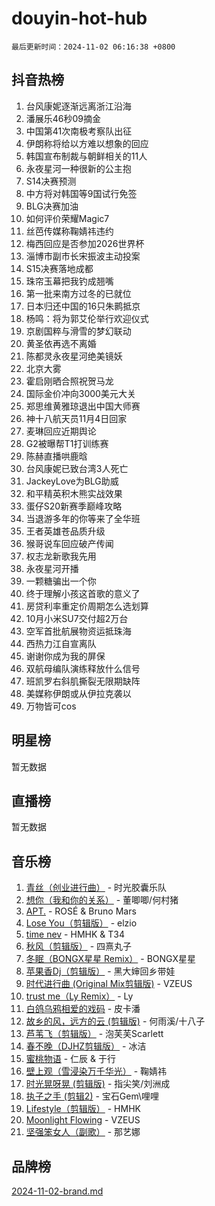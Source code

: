 # douyin-hot-hub

`最后更新时间：2024-11-02 06:16:38 +0800`

## 抖音热榜

1. 台风康妮逐渐远离浙江沿海
1. 潘展乐46秒09摘金
1. 中国第41次南极考察队出征
1. 伊朗称将给以方难以想象的回应
1. 韩国宣布制裁与朝鲜相关的11人
1. 永夜星河一种很新的公主抱
1. S14决赛预测
1. 中方将对韩国等9国试行免签
1. BLG决赛加油
1. 如何评价荣耀Magic7
1. 丝芭传媒称鞠婧祎违约
1. 梅西回应是否参加2026世界杯
1. 淄博市副市长宋振波主动投案
1. S15决赛落地成都
1. 珠帘玉幕把我钓成翘嘴
1. 第一批来南方过冬的已就位
1. 日本归还中国的16只朱鹮抵京
1. 杨鸣：将为郭艾伦举行欢迎仪式
1. 京剧国粹与滑雪的梦幻联动
1. 黄圣依再选不离婚
1. 陈都灵永夜星河绝美镜妖
1. 北京大雾
1. 霍启刚晒合照祝贺马龙
1. 国际金价冲向3000美元大关
1. 郑思维黄雅琼退出中国大师赛
1. 神十八航天员11月4日回家
1. 麦琳回应近期舆论
1. G2被曝帮T1打训练赛
1. 陈赫直播哄鹿晗
1. 台风康妮已致台湾3人死亡
1. JackeyLove为BLG助威
1. 和平精英积木熊实战效果
1. 蛋仔S20新赛季巅峰攻略
1. 当退游多年的你等来了全华班
1. 王者英雄苍品质升级
1. 猴哥说车回应破产传闻
1. 权志龙新歌我先用
1. 永夜星河开播
1. 一颗糖骗出一个你
1. 终于理解小孩这首歌的意义了
1. 房贷利率重定价周期怎么选划算
1. 10月小米SU7交付超2万台
1. 空军首批航展物资运抵珠海
1. 西热力江自宣离队
1. 谢谢你成为我的屏保
1. 双航母编队演练释放什么信号
1. 班凯罗右斜肌撕裂无限期缺阵
1. 美媒称伊朗或从伊拉克袭以
1. 万物皆可cos

## 明星榜

暂无数据

## 直播榜

暂无数据

## 音乐榜

1. [青丝（创业进行曲）](https://sf5-hl-cdn-tos.douyinstatic.com/obj/tos-cn-ve-2774/ooYARJB5iBRNhCOkDsS3BAKW91CIMoQfwzwKLi) - 时光胶囊乐队
1. [想你（我和你的关系）](https://sf5-hl-cdn-tos.douyinstatic.com/obj/tos-cn-ve-2774/o8QxhcOBDYYX0zqKCjFVQXZ3RBffnRBQEogitG) - 董唧唧/何村猪
1. [APT.](https://sf5-hl-cdn-tos.douyinstatic.com/obj/tos-cn-ve-2774/oUIcRnUtZBV1JgZtxIMCAiiBSVBSEEOCFfkeMQ) - ROSÉ & Bruno Mars
1. [Lose You（剪辑版）](https://sf3-cdn-tos.douyinstatic.com/obj/tos-cn-ve-2774/og9yxQxAWI86iBNr9ojBFMoWTIvDZZb8HwiGY) - elzio
1. [time nev](https://sf3-cdn-tos.douyinstatic.com/obj/tos-cn-ve-2774/oc6aICzpzBCWrhCvDVi2AZmQLt0gIBxfMEfd6i) - HMHK & T34
1. [秋风（剪辑版）](https://sf5-hl-cdn-tos.douyinstatic.com/obj/tos-cn-ve-2774/ocGaU84LfAfzMd2wbXdQFpCGhBiXg82JNMRRie) - 四熹丸子
1. [冬眠（BONGX星星 Remix）](https://sf3-cdn-tos.douyinstatic.com/obj/tos-cn-ve-2774/oMCfFFoE3LwQ7agAgOIG4ieExqkeAsxNBEkLdz) - BONGX星星
1. [苹果香Dj（剪辑版）](https://sf5-hl-cdn-tos.douyinstatic.com/obj/tos-cn-ve-2774/oEeIEQbYGAOspCTRAIeYF4Ok8LgZ8NBaRe4ztR) - 黑大婶回乡带娃
1. [时代进行曲 (Original Mix剪辑版)](https://sf5-hl-cdn-tos.douyinstatic.com/obj/tos-cn-ve-2774/oYrssziLdrtiW6cKABM8n5Vfc2xwXiIBInoAkn) - VZEUS
1. [trust me（Ly Remix）](https://sf5-hl-cdn-tos.douyinstatic.com/obj/tos-cn-ve-2774/oUo1M8fz5AfmMSExABQQKFE0eCMWgsiccfqrMA) - Ly
1. [白鸽乌鸦相爱的戏码](https://sf6-cdn-tos.douyinstatic.com/obj/tos-cn-ve-2774/oMVVEf6eDAOmFtNtCsEqKpIorBDM8Nkg6TZRqC) - 皮卡潘
1. [故乡的风，远方的云 (剪辑版)](https://sf5-hl-cdn-tos.douyinstatic.com/obj/tos-cn-ve-2774/ooPEdiZMrAAWisczq1WXoZYGU6GxII2UUBvYI) - 何雨溪/十八子
1. [芦苇飞（剪辑版）](https://sf5-hl-cdn-tos.douyinstatic.com/obj/tos-cn-ve-2774/ok3IaChjEFFoK3FAMzXDEgfpeE6Al3Nv2BnfCW) - 泡芙芙Scarlett
1. [春不晚（DJHZ剪辑版）](https://sf5-hl-cdn-tos.douyinstatic.com/obj/tos-cn-ve-2774/osEZa7YZ6wNo9QDABgfGFaCQKRQTNafsBJDnKt) - 冰洁
1. [蜜桃物语](https://sf3-cdn-tos.douyinstatic.com/obj/tos-cn-ve-2774/oIhOSCZtIACtYU4XQkngiW9kCBfVD1Fz9IYeqL) - 仁辰 & 于行
1. [壁上观（雪浸染万千华光）](https://sf5-hl-cdn-tos.douyinstatic.com/obj/tos-cn-ve-2774/ocIizBMxWi8vA8UdAMIYdYCjgBB5Z3WZWxrvY) - 鞠婧祎
1. [时光晃呀晃 (剪辑版)](https://sf5-hl-cdn-tos.douyinstatic.com/obj/tos-cn-ve-2774/o8ACeQem3gwI1x3GIYGAfKG0LJebKFRJDwRwyW) - 指尖笑/刘洲成
1. [执子之手 (剪辑2)](https://sf6-cdn-tos.douyinstatic.com/obj/tos-cn-ve-2774/oUoZLQjCc31XzqsBnBQUNgeKtYPBcgbFDwtfcu) - 宝石Gem\哩哩
1. [Lifestyle（剪辑版）](https://sf5-hl-cdn-tos.douyinstatic.com/obj/tos-cn-ve-2774/owfqGgjwG3V5lCLaAIezFMeg3LtuKNBaZKgzPV) - HMHK
1. [Moonlight Flowing](https://sf5-hl-cdn-tos.douyinstatic.com/obj/tos-cn-ve-2774/oopZsCtRnQgOhEYmv9FfBBgwmeaQmWQQZED9tN) - VZEUS
1. [坚强笨女人（副歌）](https://sf5-hl-cdn-tos.douyinstatic.com/obj/tos-cn-ve-2774/ospNInQiZvGWyBVg5zkNsAMct5uJIg1CrZiPL) - 那艺娜

## 品牌榜

[2024-11-02-brand.md](2024-11-02-brand.md)
